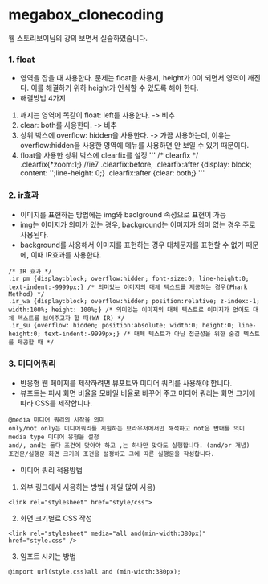 # megabox_clonecoding
웹 스토리보이님의 강의 보면서 실습하였습니다.

### 1. float
- 영역을 잡을 때 사용한다. 문제는 float을 사용시, height가 0이 되면서 영역이 깨진다. 이를 해결하기 위하 height가 인식할 수 있도록 해야 한다. 
- 해결방법 4가지
1) 깨지는 영역에 똑같이 float: left를 사용한다. -> 비추 
2) clear: both를 사용한다. -> 비추
3) 상위 박스에 overflow: hidden을 사용한다. -> 가끔 사용하는데, 이유는 overflow:hidden을 사용한 영역에 메뉴를 사용하면 안 보일 수 있기 때문이다. 
4) float을 사용한 상위 박스에 clearfix를 설정
'''
/* clearfix */
.clearfix{*zoom:1;} //ie7 
.clearfix:before, .clearfix:after {display: block; content: '';line-height: 0;}
.clearfix:after {clear: both;}
'''

### 2. ir효과
- 이미지를 표현하는 방법에는 img와 baclground 속성으로 표현이 가능
- img는 이미지가 의미가 있는 경우, background는 이미지가 의미 없는 경우 주로 사용된다. 
- background를 사용해서 이미지를 표현하는 경우 대체문자를 표현할 수 없기 때문에, 이때 IR효과를 사용한다. 
```
/* IR 효과 */
.ir_pm {display:block; overflow:hidden; font-size:0; line-height:0; text-indent:-9999px;} /* 의미있는 이미지의 대체 텍스트를 제공하는 경우(Phark Method) */
.ir_wa {display:block; overflow:hidden; position:relative; z-index:-1; width:100%; height: 100%;} /* 의미있는 이미지의 대체 텍스트로 이미지가 없어도 대체 텍스트를 보여주고자 할 때(WA IR) */
.ir_su {overflow: hidden; position:absolute; width:0; height:0; line-height:0; text-indent:-9999px;} /* 대체 텍스트가 아닌 접근성을 위한 숨김 텍스트를 제공할 때 */
```

### 3. 미디어쿼리 
- 반응형 웹 페이지를 제작하려면 뷰포트와 미디어 쿼리를 사용해야 합니다. 
- 뷰포트는 피시 화면 비율을 모바일 비율로 바꾸어 주고 미디어 쿼리는 화면 크기에 따라 CSS를 제작합니다. 
```
@media 미디어 쿼리의 시작을 의미
only/not only는 미디어쿼리를 지원하는 브라우저에서만 해석하고 not은 반대를 의미
media type 미디어 유형을 설정
and/, and는 둘다 조건에 맞아야 하고 ,는 하나만 맞아도 실행합니다. (and/or 개념)
조건문/실행문 화면 크기의 조건을 설정하고 그에 따른 실행문을 작성합니다.
```
- 미디어 쿼리 적용방법
1. 외부 링크에서 사용하는 방법 ( 제일 많이 사용)
```
<link rel="stylesheet" href="style/css">
```
2. 화면 크기별로 CSS 작성
```
<link rel="stylesheet" media="all and(min-width:380px)" href="style.css" />
```
3. 임포트 시키는 방법
```
@import url(style.css)all and (min-width:380px);
```
